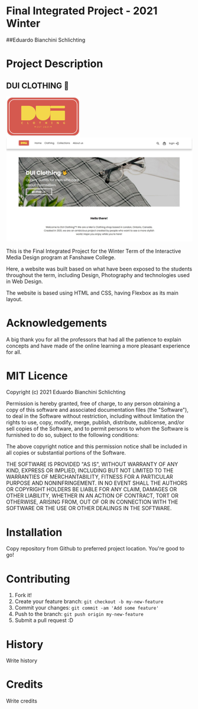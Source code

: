 # Final Integrated Project - 2021 Winter

##Eduardo Bianchini Schlichting

# Project Description

## DUI CLOTHING :love_you_gesture:

<img src="images/dui_logo.svg" alt="DUI Clothing Logo" width="200">

<img src="images/dui_homepage.jpg" alt="DUI Homepage">

This is the Final Integrated Project for the Winter Term of the Interactive Media Design program at Fanshawe College.

Here, a website was built based on what have been exposed to the students throughout the term, including Design, Photography and technologies used in Web Design.

The website is based using HTML and CSS, having Flexbox as its main layout.


# Acknowledgements

A big thank you for all the professors that had all the patience to explain concepts and have made of the online learning a more pleasant experience for all.

# MIT Licence
Copyright (c) 2021 Eduardo Bianchini Schlichting

Permission is hereby granted, free of charge, to any person obtaining a copy of this software and associated documentation files (the "Software"), to deal in the Software without restriction, including without limitation the rights to use, copy, modify, merge, publish, distribute, sublicense, and/or sell copies of the Software, and to permit persons to whom the Software is furnished to do so, subject to the following conditions:

The above copyright notice and this permission notice shall be included in all copies or substantial portions of the Software.

THE SOFTWARE IS PROVIDED "AS IS", WITHOUT WARRANTY OF ANY KIND, EXPRESS OR IMPLIED, INCLUDING BUT NOT LIMITED TO THE WARRANTIES OF MERCHANTABILITY, FITNESS FOR A PARTICULAR PURPOSE AND NONINFRINGEMENT. IN NO EVENT SHALL THE AUTHORS OR COPYRIGHT HOLDERS BE LIABLE FOR ANY CLAIM, DAMAGES OR OTHER LIABILITY, WHETHER IN AN ACTION OF CONTRACT, TORT OR OTHERWISE, ARISING FROM, OUT OF OR IN CONNECTION WITH THE SOFTWARE OR THE USE OR OTHER DEALINGS IN THE SOFTWARE.

# Installation
Copy repository from Github to preferred project location. You're good to go!

# Contributing
1. Fork it!
2. Create your feature branch: `git checkout -b my-new-feature`
3. Commit your changes: `git commit -am 'Add some feature'`
4. Push to the branch: `git push origin my-new-feature`
5. Submit a pull request :D

# History
Write history

# Credits
Write credits
